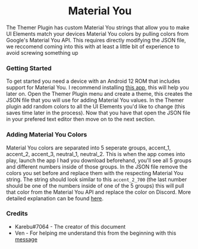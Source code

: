 <h1 align="center">Material You</h1>
The Themer Plugin has custom Material You strings that allow you to make UI Elements match your devices Material You colors by pulling colors from Google's Material You API. This requires directly modifying the JSON file, we reccomend coming into this with at least a little bit of experience to avoid screwing something up

### Getting Started
To get started you need a device with an Android 12 ROM that includes support for Material You. I recommend installing [this app](https://play.google.com/store/apps/details?id=com.ch3d.material.color&hl=en_US&gl=US), this will help you later on. Open the Themer Plugin menu and create a theme, this creates the JSON file that you will use for adding Material You values. In the Themer plugin add random colors to all the UI Elements you'd like to change (this saves time later in the process). Now that you have that open the JSON file in your prefered text editor then move on to the next section.

### Adding Material You Colors
Material You colors are separated into 5 seperate groups, accent_1, accent_2, accent_3, neutral_1, neutral_2. This is when the app comes into play, launch the app I had you download beforehand, you'll see all 5 groups and different numbers inside of those groups. In the JSON file remove the colors you set before and replace them with the respecting Material You string. The string should look similar to this `accent_2_700` (the last number should be one of the numbers inside of one of the 5 groups) this will pull that color from the Material You API and replace the color on Discord. More detailed explanation can be found [here](https://discord.com/channels/811255666990907402/868419532992172073/898303519394758706).

### Credits
- Karebu#7064 - The creator of this document
- Ven - For helping me understand this from the beginning with this [message](https://discord.com/channels/811255666990907402/868419532992172073/898303519394758706)

